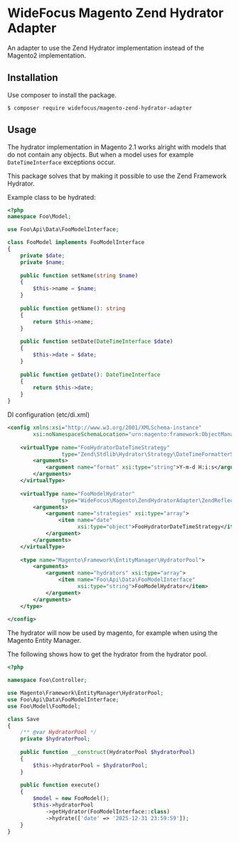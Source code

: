 # WideFocus Magento Zend Hydrator Adapter

An adapter to use the Zend Hydrator implementation instead of the Magento2 implementation.

## Installation

Use composer to install the package.

```shell
$ composer require widefocus/magento-zend-hydrator-adapter
```

## Usage

The hydrator implementation in Magento 2.1 works alright with models that do not contain 
any objects. But when a model uses for example `DateTimeInterface` exceptions occur.

This package solves that by making it possible to use the Zend Framework Hydrator.

Example class to be hydrated:

```php
<?php
namespace Foo\Model;

use Foo\Api\Data\FooModelInterface;

class FooModel implements FooModelInterface
{
    private $date;
    private $name;
    
    public function setName(string $name)
    {
        $this->name = $name;
    }
    
    public function getName(): string
    {
        return $this->name;
    }
    
    public function setDate(DateTimeInterface $date)
    {
        $this->date = $date;
    }
    
    public function getDate(): DateTimeInterface
    {
        return $this->date;
    }
}

```

DI configuration (etc/di.xml)

```xml
<config xmlns:xsi="http://www.w3.org/2001/XMLSchema-instance"
        xsi:noNamespaceSchemaLocation="urn:magento:framework:ObjectManager/etc/config.xsd">
    
    <virtualType name="FooHydratorDateTimeStrategy"
                 type="Zend\Stdlib\Hydrator\Strategy\DateTimeFormatterStrategy">
        <arguments>
            <argument name="format" xsi:type="string">Y-m-d H:i:s</argument>
        </arguments>
    </virtualType>
    
    <virtualType name="FooModelHydrator"
                 type="WideFocus\Magento\ZendHydratorAdapter\ZendReflectionHydratorAdapter">
        <arguments>
            <argument name="strategies" xsi:type="array">
                <item name="date"
                      xsi:type="object">FooHydratorDateTimeStrategy</item>
            </argument>
        </arguments>
    </virtualType>
    
    <type name="Magento\Framework\EntityManager\HydratorPool">
        <arguments>
            <argument name="hydrators" xsi:type="array">
                <item name="Foo\Api\Data\FooModelInterface"
                      xsi:type="string">FooModelHydrator</item>
            </argument>
        </arguments>
    </type>
    
</config>
```

The hydrator will now be used by magento, for example when using the Magento Entity Manager.

The following shows how to get the hydrator from the hydrator pool.

```php
<?php

namespace Foo\Controller;

use Magento\Framework\EntityManager\HydratorPool;
use Foo\Api\Data\FooModelInterface;
use Foo\Model\FooModel;

class Save
{
    /** @var HydratorPool */
    private $hydratorPool;
    
    public function __construct(HydratorPool $hydratorPool)
    {
        $this->hydratorPool = $hydratorPool;
    }
    
    public function execute()
    {
        $model = new FooModel();
        $this->hydratorPool
            ->getHydrator(FooModelInterface::class)
            ->hydrate(['date' => '2025-12-31 23:59:59']);
    }
}
```